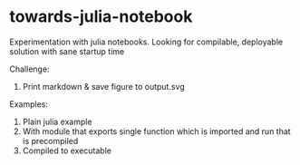 # towards-julia-notebook
Experimentation with julia notebooks. Looking for compilable, deployable solution with sane startup time

Challenge:
1. Print markdown & save figure to output.svg

Examples:
1. Plain julia example
2. With module that exports single function which is imported and run that is precompiled 
3. Compiled to executable